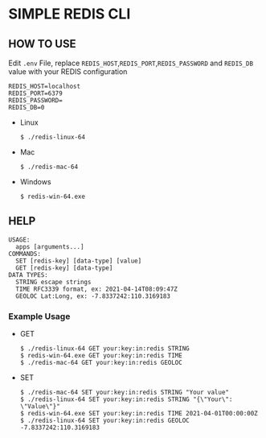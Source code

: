 # SIMPLE REDIS CLI

## HOW TO USE
Edit `.env` File, replace `REDIS_HOST`,`REDIS_PORT`,`REDIS_PASSWORD` and `REDIS_DB` value with your REDIS configuration
```
REDIS_HOST=localhost
REDIS_PORT=6379
REDIS_PASSWORD=
REDIS_DB=0
```

* Linux
    ```
    $ ./redis-linux-64

    ```
* Mac
    ```
    $ ./redis-mac-64

    ```
* Windows
    ```
    $ redis-win-64.exe

    ```

## HELP
```
USAGE:
  apps [arguments...]
COMMANDS:
  SET [redis-key] [data-type] [value]
  GET [redis-key] [data-type]
DATA TYPES:
  STRING escape strings
  TIME RFC3339 format, ex: 2021-04-14T08:09:47Z
  GEOLOC Lat:Long, ex: -7.8337242:110.3169183
```
### Example Usage
* GET
    ```
    $ ./redis-linux-64 GET your:key:in:redis STRING
    $ redis-win-64.exe GET your:key:in:redis TIME
    $ ./redis-mac-64 GET your:key:in:redis GEOLOC
    ```
* SET
    ```
    $ ./redis-mac-64 SET your:key:in:redis STRING "Your value"
    $ ./redis-linux-64 SET your:key:in:redis STRING "{\"Your\": \"Value\"}"
    $ redis-win-64.exe SET your:key:in:redis TIME 2021-04-01T00:00:00Z
    $ ./redis-linux-64 SET your:key:in:redis GEOLOC -7.8337242:110.3169183
    ```
